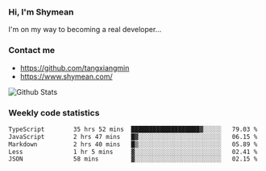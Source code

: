 ### Hi, I'm Shymean

I'm on my way to becoming a real developer...

### Contact me

- <https://github.com/tangxiangmin>
- <https://www.shymean.com/>

![Github Stats](https://github-readme-stats.vercel.app/api?username=tangxiangmin&show_icons=true&theme=dark)


###  Weekly code statistics

<!--START_SECTION:waka-->

```txt
TypeScript        35 hrs 52 mins  ███████████████████▓░░░░░   79.03 %
JavaScript        2 hrs 47 mins   █▓░░░░░░░░░░░░░░░░░░░░░░░   06.15 %
Markdown          2 hrs 40 mins   █▒░░░░░░░░░░░░░░░░░░░░░░░   05.89 %
Less              1 hr 5 mins     ▓░░░░░░░░░░░░░░░░░░░░░░░░   02.41 %
JSON              58 mins         ▓░░░░░░░░░░░░░░░░░░░░░░░░   02.15 %
```

<!--END_SECTION:waka-->